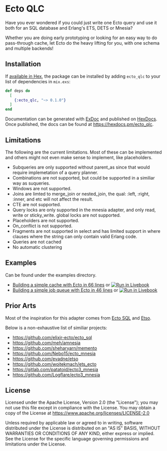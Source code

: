 # Ecto QLC

Have you ever wondered if you could just write one Ecto query and use it both for an SQL database and Erlang's ETS, DETS or Mnesia?

Whether you are doing early prototyping or looking for an easy way to do pass-through cache, let Ecto do the heavy lifting for you, with one schema and multiple backends!

## Installation

If [available in Hex](https://hex.pm/docs/publish), the package can be installed
by adding `ecto_qlc` to your list of dependencies in `mix.exs`:

```elixir
def deps do
  [
    {:ecto_qlc, "~> 0.1.0"}
  ]
end
```

Documentation can be generated with [ExDoc](https://github.com/elixir-lang/ex_doc)
and published on [HexDocs](https://hexdocs.pm). Once published, the docs can
be found at <https://hexdocs.pm/ecto_qlc>.

## Limitations

The following are the current limitations. Most of these can be implemented and others might not even make sense to implement, like placeholders.

* Subqueries are only supported without parent_as since that would require implemetation of a query planner.
* Combinations are not supported, but could be supported in a similiar way as suqueries.
* Windows are not supported.
* Joins are limted to merge_join or nested_join, the qual: :left, :right, :inner, and etc will not affect the result.
* CTE are not supported.
* Query locks are only supported in the mnesia adapter, and only read, write or sticky_write. global locks are not supported.
* Placeholders are not supported.
* On_conflict is not supported.
* Fragments are not supported in select and has limited support in where clauses where the string can only contain valid Erlang code.
* Queries are not cached
* No automatic clustering

## Examples

Can be found under the examples directory.

- [Building a simple cache with Ecto in 66 lines](/examples/building_a_simple_cache_with_ecto_in_66_lines.livemd) or [![Run in Livebook](https://livebook.dev/badge/v1/black.svg)](https://livebook.dev/run?url=https%3A%2F%2Fraw.githubusercontent.com%2FSchultzer%2Fecto_qlc%2Fmain%2Fexamples%2Fbuilding_a_simple_cache_with_ecto_in_66_lines.livemd%3Ftoken%3DGHSAT0AAAAAABYTWG4GREE7SJQWSL5INJZSY44YZWQ)
- [Building a simple job queue with Ecto in 46 lines](/examples/building_a_simple_job_queue_with_ecto_in_46_lines.livemd) or [![Run in Livebook](https://livebook.dev/badge/v1/black.svg)](https://livebook.dev/run?url=https%3A%2F%2Fraw.githubusercontent.com%2FSchultzer%2Fecto_qlc%2Fmain%2Fexamples%2Fbuilding_a_simple_job_queue_with_ecto_in_46_lines.livemd%3Ftoken%3DGHSAT0AAAAAABYTWG4GZLPAJDZ4WIIF6LAWY44Y2OQ)

## Prior Arts

Most of the inspiration for this adapter comes from [Ecto SQL](https://github.com/elixir-ecto/ecto_sql) and [Etso](https://github.com/evadne/etso).

Below is a non-exhaustive list of similiar projects:

- https://github.com/elixir-ecto/ecto_sql
- https://github.com/meh/amnesia
- https://github.com/sheharyarn/memento
- https://github.com/Nebo15/ecto_mnesia
- https://github.com/evadne/etso
- https://github.com/wojtekmach/ets_ecto
- https://gitlab.com/patatoid/ecto3_mnesia
- https://github.com/Logflare/ecto3_mnesia

## License

Licensed under the Apache License, Version 2.0 (the "License"); you may not use this file except in compliance with the License. You may obtain a copy of the License at https://www.apache.org/licenses/LICENSE-2.0

Unless required by applicable law or agreed to in writing, software distributed under the License is distributed on an "AS IS" BASIS, WITHOUT WARRANTIES OR CONDITIONS OF ANY KIND, either express or implied. See the License for the specific language governing permissions and limitations under the License.